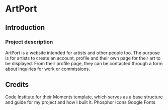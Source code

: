 # ArtPort

## Introduction

### Project description

ArtPort is a website intended for artists and other people too. The purpose is for artists to create an account, profile and their own page for their art to be displayed. From their profile page, they can be contacted through a form about inquiries for work or commissions.

## Credits

Code Institute for their Moments template, which serves as a base structure and guide for my project and how I built it.
Phosphor Icons
Google Fonts